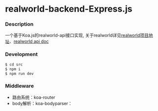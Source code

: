 # realworld-backend-Express.js

### Description

一个基于Koa.js的realworld-api接口实现, 关于realworld详见[realworld项目地址](https://github.com/gothinkster/realworld)、[realworld api doc](https://realworld-docs.netlify.app/docs/specs/backend-specs/endpoints)

### Development

```bash
$ cd src
$ npm i
$ npm run dev
```

### Middleware

- 路由系统：koa-router
- body解析：koa-bodyparser： 
